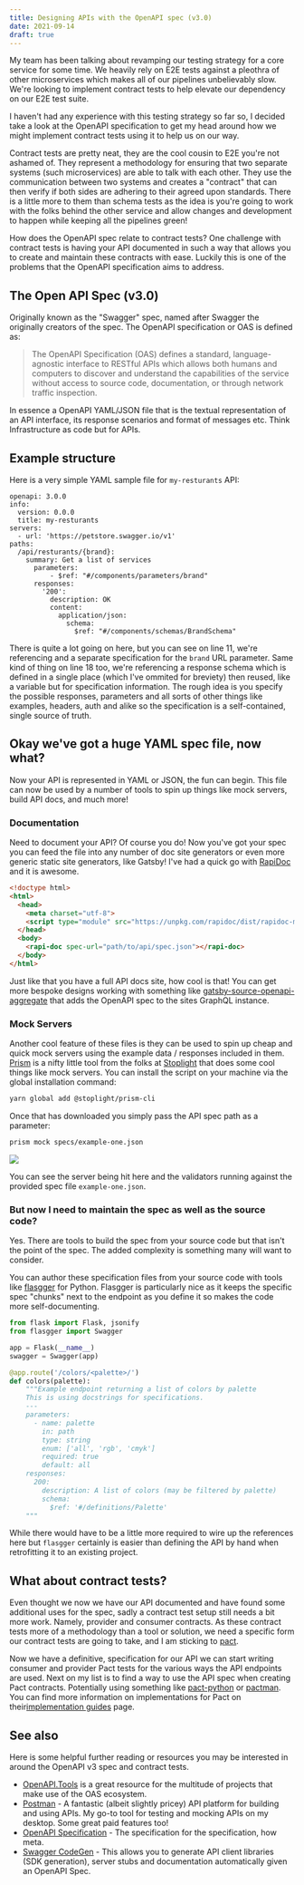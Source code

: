 ```yaml
---
title: Designing APIs with the OpenAPI spec (v3.0)
date: 2021-09-14
draft: true
---
```


My team has been talking about revamping our testing strategy for a core service for some time. We heavily 
rely on E2E tests against a pleothra of other microservices which makes all of our pipelines unbelievably slow. 
We're looking to implement contract tests to help elevate our dependency on our E2E test suite. 

I haven't had any experience with this testing strategy so far so, I decided take a look at the OpenAPI
specification to get my head around how we might implement contract tests using it to help us on our
way.

Contract tests are pretty neat, they are the cool cousin to E2E you're not ashamed of. 
They represent a methodology for ensuring that two separate systems (such microservices) are able to talk with each
other. They use the communication between two systems and creates a "contract" that can then verify if both sides are
adhering to their agreed upon standards. There is a little more to them than schema tests as the idea is you're going 
to work with  the folks behind the other service and allow changes and development to happen while keeping all 
the pipelines green!

How does the OpenAPI spec relate to contract tests? One challenge with contract tests is having your
API documented in such a way that allows you to create and maintain these contracts with ease. 
Luckily this is one of the problems that the OpenAPI specification aims to address.

## The Open API Spec (v3.0)

Originally known as the "Swagger" spec, named after Swagger the originally creators of the spec. The OpenAPI 
specification or OAS is defined as:

> The OpenAPI Specification (OAS) defines a standard, language-agnostic interface to RESTful APIs which allows both 
> humans and computers to discover and understand the capabilities of the service without access to source code, 
> documentation, or through network traffic inspection.

In essence a OpenAPI YAML/JSON file that is the textual representation of an API interface, its response scenarios and
format of messages etc. Think Infrastructure as code but for APIs. 

## Example structure

Here is a very simple YAML sample file for `my-resturants` API:

```yaml{numberLines: true}
openapi: 3.0.0
info:
  version: 0.0.0
  title: my-resturants
servers:
  - url: 'https://petstore.swagger.io/v1'
paths:
  /api/resturants/{brand}:
    summary: Get a list of services
      parameters:
          - $ref: "#/components/parameters/brand"
      responses:
        '200':
          description: OK
          content:
            application/json:
              schema:
                $ref: "#/components/schemas/BrandSchema"
```

There is quite a lot going on here, but you can see on line 11, we're referencing and a separate
specification for the `brand` URL parameter. Same kind of thing on line 18 too, we're referencing a 
response schema which is defined in a single place (which I've ommited for breviety) then reused,
like a variable but for specification information. The rough idea is you specify the possible 
responses, parameters and all sorts of other things like examples, headers, auth and alike so the 
specification is a self-contained, single source of truth.
 
## Okay we've got a huge YAML spec file, now what?

Now your API is represented in YAML or JSON, the fun can begin. This file can now be used by a 
number of tools to spin up things like mock servers, build API docs, and much more!

### Documentation

Need to document your API? Of course you do! Now you've got your spec you can feed the file into
any number of doc site generators or even more generic static site generators, like Gatsby! I've had 
a quick go with [RapiDoc](https://mrin9.github.io/RapiDoc/quickstart.html) and it is awesome.

```html
<!doctype html>
<html>
  <head>
    <meta charset="utf-8">
    <script type="module" src="https://unpkg.com/rapidoc/dist/rapidoc-min.js"></script>
  </head>
  <body>
    <rapi-doc spec-url="path/to/api/spec.json"></rapi-doc>
  </body>
</html>
```

Just like that you have a full API docs site, how cool is that! You can get more bespoke designs
working with something like [gatsby-source-openapi-aggregate](https://www.gatsbyjs.com/plugins/gatsby-source-openapi-aggregate/)
that adds the OpenAPI spec to the sites GraphQL instance.

### Mock Servers

Another cool feature of these files is they can be used to spin up cheap and quick mock servers 
using the example data / responses included in them. [Prism](https://github.com/stoplightio/prism) 
is a nifty little tool from the folks at [Stoplight](https://stoplight.io/) that does some cool 
things like mock servers. You can install the script on your machine via the global 
installation command:

```bash
yarn global add @stoplight/prism-cli
```

Once that has downloaded you simply pass the API spec path as a parameter:

```bash
prism mock specs/example-one.json
```

![](../images/openapi/open-api-prism-output-screenshot.png)

You can see the server being hit here and the validators running against the provided spec file `example-one.json`.

### But now I need to maintain the spec as well as the source code?

Yes. There are tools to build the spec from your source code but that isn't the point of the spec. The added complexity
is something many will want to consider. 

You can author these specification files from your source code with tools like
[flasgger](https://pypi.org/project/flasgger/) for Python. Flasgger is particularly nice as it
keeps the specific spec "chunks" next to the endpoint as you define it so makes the code more self-documenting.

```python
from flask import Flask, jsonify
from flasgger import Swagger

app = Flask(__name__)
swagger = Swagger(app)

@app.route('/colors/<palette>/')
def colors(palette):
    """Example endpoint returning a list of colors by palette
    This is using docstrings for specifications.
    ---
    parameters:
      - name: palette
        in: path
        type: string
        enum: ['all', 'rgb', 'cmyk']
        required: true
        default: all
    responses:
      200:
        description: A list of colors (may be filtered by palette)
        schema:
          $ref: '#/definitions/Palette'
    """
```

While there would have to be a little more required to wire up the references here but `flasgger` certainly
is easier than defining the API by hand when retrofitting it to an existing project.

## What about contract tests?

Even thought we now we have our API documented and have found some additional uses for the spec, 
sadly a contract test setup still needs a bit more work. Namely, provider and consumer contracts.
As these contract tests more of a methodology than a tool or solution, we need a specific form our contract 
tests are going to take, and I am sticking to [pact](https://pact.io/).

Now we have a definitive, specification for our API we can start writing consumer and provider Pact tests
for the various ways the API endpoints are used. Next on my list is to find a way to use the API spec when creating 
Pact contracts. Potentially using something like [pact-python](https://github.com/pact-foundation/pact-python/)
or [pactman](https://github.com/reecetech/pactman). You can find more information on implementations for 
Pact on their[implementation guides](https://docs.pact.io/implementation_guides/cli/) page.

## See also

Here is some helpful further reading or resources you may be interested in around the OpenAPI v3 spec and contract tests.

- [OpenAPI.Tools](https://openapi.tools/) is a great resource for the multitude of projects that make use of the OAS 
ecosystem.
- [Postman](https://www.postman.com/) - A fantastic (albeit slightly pricey) API platform for building and using APIs.
My go-to tool for testing and mocking APIs on my desktop. Some great paid features too!
- [OpenAPI Specification](https://swagger.io/specification/) - The specification for the specification, how meta.
- [Swagger CodeGen](https://github.com/swagger-api/swagger-codegen) - This allows you to generate API client libraries 
(SDK generation), server stubs and documentation automatically given an OpenAPI Spec.
